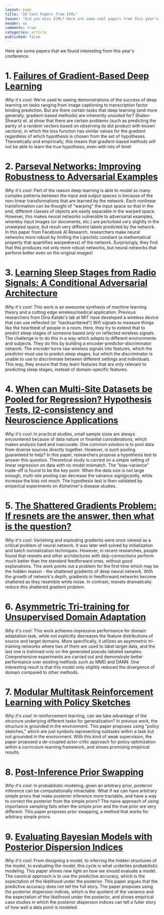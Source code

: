 ```yaml
---
layout: page
title: "10 Cool Papers from ICML"
teaser: "Did you miss ICML? Here are some cool papers from this year's conference."
header: no
comments: true
categories: article
published: false
---
```


Here are some papers that we found interesting from this year's conference.

# 1. [Failures of Gradient-Based Deep Learning](https://arxiv.org/abs/1703.07950)

*Why it's cool:* We're used to seeing demonstrations of the success of deep learning on tasks ranging from image captioning to transcription factor binding prediction. But are there certain tasks that deep learning (and more generally, gradient-based methods) are inherently unsuited for? Shalev-Shwartz et. al show that there are certain problems (such as predicting the parity of a random vectors based on observing its dot product with known vectors), in which the loss function has similar values for the gradient regardless of which hypothesis is chosen from the set of hypotheses. Theoretically and empirically, this means that gradient-based methods will not be able to learn the true hypothesis, even with lots of time!

# 2. [Parseval Networks: Improving Robustness to Adversarial Examples](https://arxiv.org/abs/1704.08847)

*Why it's cool*: Part of the reason deep learning is able to model so many complex patterns between the input and output spaces is because of the non-linear transformations that are learned by the network. Each nonlinear transformation can be thought of "warping" the input space so that in the end, different classes of objects are easily separable in the warped space. However, this makes neural networks vulnerable to adversarial examples, whereby input images (or documents, etc.) are perturbed very slightly in the _unwarped_ space, but result very different labels predicted by the network. In this paper from Facebook AI Research, researchers make neural networks more robust by limiting the Lipschitz constant (a mathematical property that quantifies warpedness) of the network. Surprisingly, they find that this produces not only more robust networks, but neural networks that perform better even on the original images!

 # 3. [Learning Sleep Stages from Radio Signals: A Conditional Adversarial Architecture](http://sleep.csail.mit.edu/files/rfsleep-paper.pdf)

*Why it's cool*: This work is an awesome synthesis of machine learning theory and a cutting edge wireless/medical application. Previous researchers from Dina Katabi's lab at MIT have developed a wireless device that can use reflected (or "backsacttered") Wifi signals to measure things like the heartbeat of people in a room. Here, they try to extend that to predict sleep stages of someone based _only_ on reflected wireless signals. The challenge is to do this in a way which adapts to different environments and subjects. They do this by building a encoder-predictor-discriminator network. The _encoder_ turns raw wireless signals into features, which the _predictor_ must use to predict sleep stages, but which the _discriminator_ is unable to use to discriminate between different settings and individuals. This way, they ensure that they learn features that are only relevant to predicting sleep stages, instead of domain-specific features.

 # 4. [When can Multi-Site Datasets be Pooled for Regression? Hypothesis Tests, l2-consistency and Neuroscience Applications](http://proceedings.mlr.press/v70/zhou17c/zhou17c.pdf)

*Why it's cool*: In practical studies, small sample sizes are always encountered because of data nature or finantial considerations, which makes analysis hard and inaccurate. One common solution is to pool data from diverse sources directly together. However, is such pooling guaranteed to help? In this paper, researchers propose a hypothesis test to answer this question. Theoretical study is carried on a simple setting of linear regression on data with no model mismatch. The "bias-variance" trade-off is found to be the key point. When the data size is not large enough, multi-site pooling can decrease the vairance signigicantly, while increase the bias not much. The hypothesis test is then validated by emperical experiments on Alzheimer's disease studies.

 # 5. [The Shattered Gradients Problem: If resnets are the answer, then what is the question?](https://arxiv.org/pdf/1702.08591.pdf)

*Why it's cool*: Vanishing and exploding gradients were once viewed as a critical problem of neural network. It was later well solved by initialization and batch normalization techniques. However, in recent researches, people found that resnets and other architectures with skip-connections perform much better than the standard feedforward ones, without good explanations. This work points out a problem for the first time which may be the hidden reason - the shattered gradients of deep neural network. With the growth of network's depth, gradients in feedforward networks become shattered as they resemble white noise. In contrast, resnets dramatically reduce this shattered gradient problem.

 # 6. [Asymmetric Tri-training for Unsupervised Domain Adaptation](https://arxiv.org/pdf/1702.08400.pdf)

*Why it's cool*: This work achieves impressive performance for domain adaptation task, while not explicitly decreases the feature distributions of source and target domains. More specifically, it utilizes an asymmetric tri-training networks where two of them are used to label target data, and the last one is trainined only on the generated pseudo-labeled samples. Comprehensive experiments are carried out and demonstrate better performance over existing methods such as MMD and DANN. One interesting result is that this model only silghtly reduced the divergence of domain compared to other methods.

# 7. [Modular Multitask Reinforcement Learning with Policy Sketches](https://arxiv.org/abs/1611.01796) 
*Why it's cool*: In reinforcement learning, can we take advantage of the structure underlying different tasks for generalization? In prevous work, the structure is grounded in the environment. This paper proposes using "policy sketches," which are just symbols representing subtasks within a task but not grounded in the environment. With this kind of weak supervision, the paper proposed a de-coupled actor-critic approach for policy optimization within a curriculum learning framework, and shows promising empirical results. 

# 8. [Post-Inference Prior Swapping](https://arxiv.org/abs/1606.00787) 
*Why it's cool*: In probabilistic modeling, given an arbitrary prior, posterior inference can be computationally intractable. What if we can have arbitrary simple priors that make posterior inference more tractable, and have a way to correct the posterior from the simple priors? The naive approach of using importance sampling fails when the simple prior and the true prior are very different. This paper proposes prior swapping, a method that works for arbitrary simple priors. 

# 9. [Evaluating Bayesian Models with Posterior Dispersion Indices](http://proceedings.mlr.press/v70/kucukelbir17a/kucukelbir17a.pdf) 
*Why it's cool*: From designing a model, to inferring the hidden structures of the model, to evaluating the model, this cycle is what underlies probabilistic modeling. This paper shines new light on how we should evaluate a model. The caonical approach is to use the predictive accuracy, which is the expectation of the likelihood under the posterior. This paper argues that the predictive accuracy does not tell the full story. The paper proposes using the posterior dispersion indices, which is the quotient of the variance and the expectation of the likelihood under the posterior, and shows empirical case studies in which the posterior dispersion indices can tell a fuller story of how well a data point is modeled.

  
